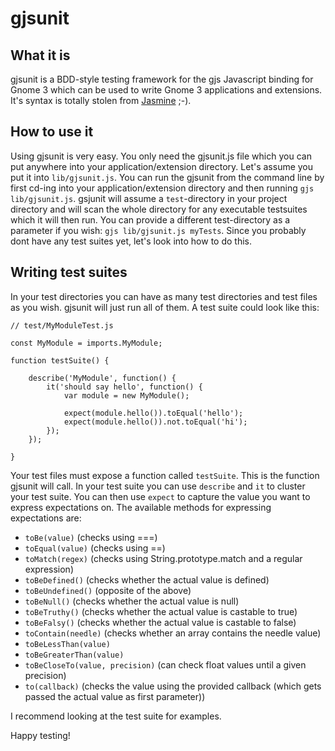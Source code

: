 # gjsunit

## What it is
gjsunit is a BDD-style testing framework for the gjs Javascript binding for Gnome 3 which can be used to write Gnome 3 applications and extensions. It's syntax is totally stolen from [Jasmine](http://jasmine.github.io/) ;-).

## How to use it
Using gjsunit is very easy. You only need the gjsunit.js file which you can put anywhere into your application/extension directory. Let's assume you put it into `lib/gjsunit.js`.
You can run the gjsunit from the command line by first cd-ing into your application/extension directory and then running `gjs lib/gjsunit.js`. gsjunit will assume a `test`-directory in your project directory and will scan the whole directory for any executable testsuites which it will then run. You can provide a different test-directory as a parameter if you wish: `gjs lib/gjsunit.js myTests`.
Since you probably dont have any test suites yet, let's look into how to do this.

## Writing test suites

In your test directories you can have as many test directories and test files as you wish. gjsunit will just run all of them.
A test suite could look like this:

```
// test/MyModuleTest.js

const MyModule = imports.MyModule;

function testSuite() {

	describe('MyModule', function() {
		it('should say hello', function() {
			var module = new MyModule();

			expect(module.hello()).toEqual('hello');
			expect(module.hello()).not.toEqual('hi');
		});
	});

}
```

Your test files must expose a function called `testSuite`. This is the function gjsunit will call. In your test suite you can use `describe` and `it` to cluster your test suite. You can then use `expect` to capture the value you want to express expectations on. The available methods for expressing expectations are:
- `toBe(value)` (checks using ===)
- `toEqual(value)` (checks using ==)
- `toMatch(regex)` (checks using String.prototype.match and a regular expression)
- `toBeDefined()` (checks whether the actual value is defined)
- `toBeUndefined()` (opposite of the above)
- `toBeNull()` (checks whether the actual value is null)
- `toBeTruthy()` (checks whether the actual value is castable to true)
- `toBeFalsy()` (checks whether the actual value is castable to false)
- `toContain(needle)` (checks whether an array contains the needle value)
- `toBeLessThan(value)`
- `toBeGreaterThan(value)`
- `toBeCloseTo(value, precision)` (can check float values until a given precision)
- `to(callback)` (checks the value using the provided callback (which gets passed the actual value as first parameter))

I recommend looking at the test suite for examples.

Happy testing!

